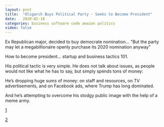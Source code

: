 ```yaml
---
layout: post
title:  "Oligarch Buys Political Party - Seeks to Become President"
date:   2020-02-18
categories: business software code amazon politics
video: false
---
```


Ex Republican major, decided to buy democrate nomination... "But the party may let a megabillionaire openly purchase its 2020 nomination anyway"

How to become president... startup and business tactics 101.

His political tactic is very simple. He does not talk about issues, as people would not like what he has to say, but simply spends tons of money:

He’s dropping huge sums of money: on staff and resources, on TV advertisements, and on Facebook ads, where Trump has long dominated.  

And he’s attempting to overcome his stodgy public image with the help of a meme army.

[1]

[2](//nymag.com/intelligencer/2020/02/why-democrats-should-not-nominate-bloomberg-sexual-harassment-plutocracy.html)

[1]: //www.moonofalabama.org/



